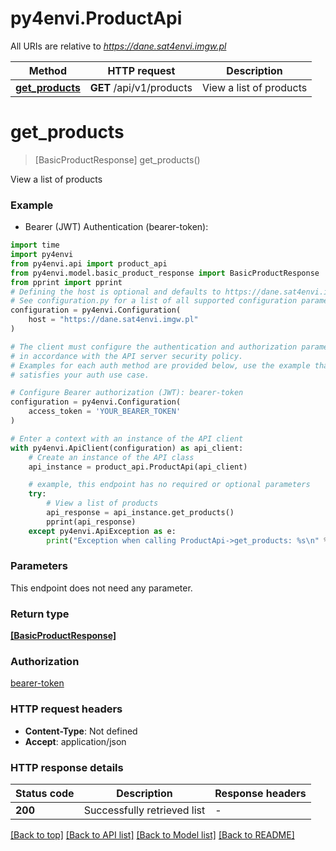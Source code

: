# py4envi.ProductApi

All URIs are relative to *https://dane.sat4envi.imgw.pl*

Method | HTTP request | Description
------------- | ------------- | -------------
[**get_products**](ProductApi.md#get_products) | **GET** /api/v1/products | View a list of products


# **get_products**
> [BasicProductResponse] get_products()

View a list of products

### Example

* Bearer (JWT) Authentication (bearer-token):
```python
import time
import py4envi
from py4envi.api import product_api
from py4envi.model.basic_product_response import BasicProductResponse
from pprint import pprint
# Defining the host is optional and defaults to https://dane.sat4envi.imgw.pl
# See configuration.py for a list of all supported configuration parameters.
configuration = py4envi.Configuration(
    host = "https://dane.sat4envi.imgw.pl"
)

# The client must configure the authentication and authorization parameters
# in accordance with the API server security policy.
# Examples for each auth method are provided below, use the example that
# satisfies your auth use case.

# Configure Bearer authorization (JWT): bearer-token
configuration = py4envi.Configuration(
    access_token = 'YOUR_BEARER_TOKEN'
)

# Enter a context with an instance of the API client
with py4envi.ApiClient(configuration) as api_client:
    # Create an instance of the API class
    api_instance = product_api.ProductApi(api_client)

    # example, this endpoint has no required or optional parameters
    try:
        # View a list of products
        api_response = api_instance.get_products()
        pprint(api_response)
    except py4envi.ApiException as e:
        print("Exception when calling ProductApi->get_products: %s\n" % e)
```


### Parameters
This endpoint does not need any parameter.

### Return type

[**[BasicProductResponse]**](BasicProductResponse.md)

### Authorization

[bearer-token](../README.md#bearer-token)

### HTTP request headers

 - **Content-Type**: Not defined
 - **Accept**: application/json


### HTTP response details
| Status code | Description | Response headers |
|-------------|-------------|------------------|
**200** | Successfully retrieved list |  -  |

[[Back to top]](#) [[Back to API list]](../README.md#documentation-for-api-endpoints) [[Back to Model list]](../README.md#documentation-for-models) [[Back to README]](../README.md)

